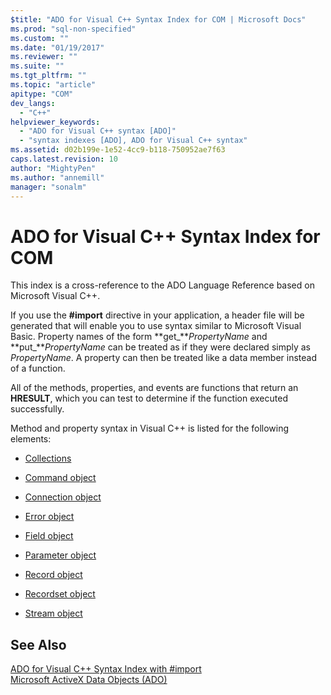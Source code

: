 ```yaml
---
$title: "ADO for Visual C++ Syntax Index for COM | Microsoft Docs"
ms.prod: "sql-non-specified"
ms.custom: ""
ms.date: "01/19/2017"
ms.reviewer: ""
ms.suite: ""
ms.tgt_pltfrm: ""
ms.topic: "article"
apitype: "COM"
dev_langs: 
  - "C++"
helpviewer_keywords: 
  - "ADO for Visual C++ syntax [ADO]"
  - "syntax indexes [ADO], ADO for Visual C++ syntax"
ms.assetid: d02b199e-1e52-4cc9-b118-750952ae7f63
caps.latest.revision: 10
author: "MightyPen"
ms.author: "annemill"
manager: "sonalm"
---
```

# ADO for Visual C++ Syntax Index for COM
This index is a cross-reference to the ADO Language Reference based on Microsoft Visual C++.  
  
 If you use the **#import** directive in your application, a header file will be generated that will enable you to use syntax similar to Microsoft Visual Basic. Property names of the form **get_***PropertyName* and **put_***PropertyName* can be treated as if they were declared simply as *PropertyName*. A property can then be treated like a data member instead of a function.  
  
 All of the methods, properties, and events are functions that return an **HRESULT**, which you can test to determine if the function executed successfully.  
  
 Method and property syntax in Visual C++ is listed for the following elements:  
  
-   [Collections](../../../ado/reference/ado-api/collections-ado-for-visual-c-syntax.md)  
  
-   [Command object](../../../ado/reference/ado-api/command-ado-for-visual-c-syntax.md)  
  
-   [Connection object](../../../ado/reference/ado-api/connection-ado-for-visual-c-syntax.md)  
  
-   [Error object](../../../ado/reference/ado-api/error-ado-for-visual-c-syntax.md)  
  
-   [Field object](../../../ado/reference/ado-api/field-ado-for-visual-c-syntax.md)  
  
-   [Parameter object](../../../ado/reference/ado-api/parameter-ado-for-visual-c-syntax.md)  
  
-   [Record object](../../../ado/reference/ado-api/record-ado-for-visual-c-syntax.md)  
  
-   [Recordset object](../../../ado/reference/ado-api/recordset-ado-for-visual-c-syntax.md)  
  
-   [Stream object](../../../ado/reference/ado-api/stream-ado-for-visual-c-syntax.md)  
  
## See Also  
 [ADO for Visual C++ Syntax Index with #import](../../../ado/reference/ado-api/ado-for-visual-c-syntax-index-with-sharpimport.md)   
 [Microsoft ActiveX Data Objects (ADO)](../../../ado/microsoft-activex-data-objects-ado.md)